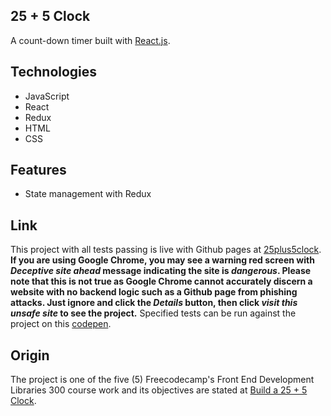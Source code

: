 ## 25 + 5 Clock

A count-down timer built with [React.js](https://reactjs.org).

## Technologies

- JavaScript
- React
- Redux
- HTML
- CSS

## Features

- State management with Redux

## Link

This project with all tests passing is live with Github pages at [25plus5clock](https://niranad.github.io/25plus5clock). **If you are using Google Chrome, you may see a warning red screen with _Deceptive site ahead_ message indicating the site is _dangerous_. Please note that this is not true as Google Chrome cannot accurately discern a website with no backend logic such as a Github page from phishing attacks. Just ignore and click the _Details_ button, then click _visit this unsafe site_ to see the project.** Specified tests can be run against the project on this [codepen](https://codepen.io/niranad/full/gOvVooB).

## Origin

The project is one of the five (5) Freecodecamp's Front End Development Libraries 300 course work and its objectives are stated at [Build a 25 + 5 Clock](https://www.freecodecamp.org/learn/front-end-development-libraries/front-end-development-libraries-projects/build-a-25--5-clock).
